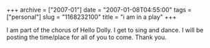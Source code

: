 +++
archive = ["2007-01"]
date = "2007-01-08T04:55:00"
tags = ["personal"]
slug = "1168232100"
title = "i am in a play"
+++

I am part of the chorus of Hello Dolly. I get to sing and dance. I will be
posting the time/place for all of you to come. Thank you.

